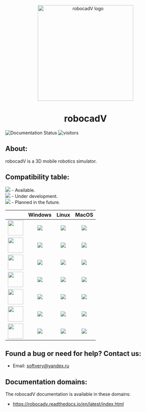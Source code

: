 <p align="center">
  <a href="https://robocadv.readthedocs.io/en/latest/index.html">
    <img src="https://github.com/Soft-V/robocadV-docs/blob/main/docs/source/res/logo_rcv_2.png" alt="robocadV logo" width="300" height="300">
  </a>
</p>
<h1 align="center">robocadV</h1>
  
  
![Documentation Status](https://readthedocs.org/projects/robocadv/badge/?version=latest)
![visitors](https://visitor-badge.laobi.icu/badge?page_id=Soft-V.robocadV-docs)

## About:

robocadV is a 3D mobile robotics simulator. 

## Сompatibility table:

![][1] - Available.  
![][2] - Under development.  
![][3] - Planned in the future.  

|   |  Windows  |  Linux  |  MacOS  |
|:-:|:-:|:-:|:-:|
|  <img height="48" src="https://github.com/Soft-V/robocadV-docs/blob/main/docs/source/res/logo_rcv_2.png"> | ![][1] | ![][2] | ![][2] |
|  <img height="48" src="https://github.com/abranhe/programming-languages-logos/blob/master/src/python/python_48x48.png"> | ![][1] | ![][1] | ![][1] |
|  <img height="48" src="https://github.com/abranhe/programming-languages-logos/blob/master/src/java/java_48x48.png"> | ![][1] | ![][1] | ![][1] | 
|  <img height="48" src="https://github.com/abranhe/programming-languages-logos/blob/master/src/csharp/csharp_48x48.png"> | ![][2] | ![][2] | ![][2] | 
|  <img height="48" src="https://github.com/abranhe/programming-languages-logos/blob/master/src/cpp/cpp_48x48.png"> | ![][2] | ![][3] | ![][3] | 
|  <img height="48" src="https://github.com/abranhe/programming-languages-logos/blob/master/src/javascript/javascript_48x48.png"> | ![][3] | ![][3] | ![][3] |
|  <img height="48" src="https://github.com/abranhe/programming-languages-logos/blob/master/src/ruby/ruby_48x48.png"> | ![][3] | ![][3] | ![][3] |

## Found a bug or need for help? Contact us:

  + Email: softvery@yandex.ru

## Documentation domains:

The robocadV documentation is available in these domains:
- https://robocadv.readthedocs.io/en/latest/index.html


[1]: https://github.com/Soft-V/robocadV-docs/blob/main/docs/source/res/github/available_28.png
[2]: https://github.com/Soft-V/robocadV-docs/blob/main/docs/source/res/github/developing_28.png
[3]: https://github.com/Soft-V/robocadV-docs/blob/main/docs/source/res/github/not_in_plans_28.png
